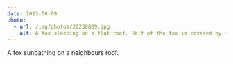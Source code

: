 ```yaml
---
date: 2023-08-09
photo:
  - url: /img/photos/20230809.jpg
    alt: A fox sleeping on a flat roof. Half of the fox is covered by the sunlight that is coming over the rooftop to the left of the fox. The fox's left ear is pointed upwards while it's right ear is layed flat to the rooftop. Out of focus on the light brown tiled rooftop behind the fox is an onlooking seagull.
---
```


A fox sunbathing on a neighbours roof.

